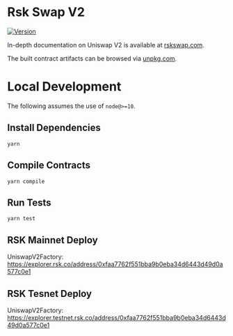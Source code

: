 # Rsk Swap V2
[![Version](https://img.shields.io/npm/v/@uniswap/v2-core)](https://www.npmjs.com/package/@uniswap/v2-core)

In-depth documentation on Uniswap V2 is available at [rskswap.com](https://rskswap.com/docs).

The built contract artifacts can be browsed via [unpkg.com](https://unpkg.com/browse/@uniswap/v2-core@latest/).

# Local Development

The following assumes the use of `node@>=10`.

## Install Dependencies

`yarn`

## Compile Contracts

`yarn compile`

## Run Tests

`yarn test`

## RSK Mainnet Deploy
UniswapV2Factory: https://explorer.rsk.co/address/0xfaa7762f551bba9b0eba34d6443d49d0a577c0e1

## RSK Tesnet Deploy
UniswapV2Factory: https://explorer.testnet.rsk.co/address/0xfaa7762f551bba9b0eba34d6443d49d0a577c0e1



